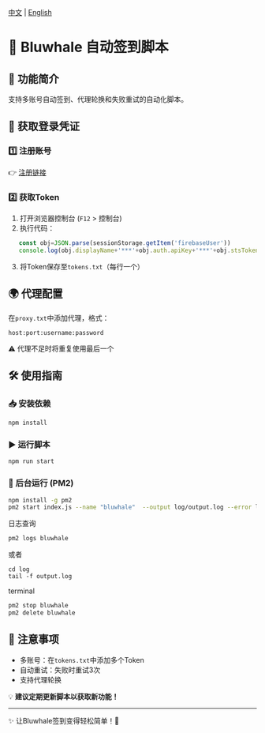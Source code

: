 [中文](README.md) | [English](README_en.md)

# 🌊 Bluwhale 自动签到脚本
## 📌 功能简介
支持多账号自动签到、代理轮换和失败重试的自动化脚本。

## 🚀 获取登录凭证
### 1️⃣ 注册账号
👉 [注册链接](https://profile.bluwhale.com/login?referral=7da0a708-9050-4573-9989-3a051e776164)

### 2️⃣ 获取Token
1. 打开浏览器控制台 (`F12` > 控制台)
2. 执行代码：
```js
   const obj=JSON.parse(sessionStorage.getItem('firebaseUser'))
   console.log(obj.displayName+'***'+obj.auth.apiKey+'***'+obj.stsTokenManager.refreshToken+'***'+obj.stsTokenManager.accessToken)
```
3. 将Token保存至`tokens.txt`（每行一个）

## 🌍 代理配置
在`proxy.txt`中添加代理，格式：
```
host:port:username:password
```
⚠️ 代理不足时将重复使用最后一个

## 🛠️ 使用指南
### 📥 安装依赖
```sh
npm install
```

### ▶️ 运行脚本
```sh
npm run start
```

### 🔄 后台运行 (PM2)
```sh
npm install -g pm2
pm2 start index.js --name "bluwhale"  --output log/output.log --error log/error.log

```
日志查询
```sh
pm2 logs bluwhale
```
或者
```shell
cd log
tail -f output.log
```
terminal
```sh
pm2 stop bluwhale
pm2 delete bluwhale
```

## 📌 注意事项
- 多账号：在`tokens.txt`中添加多个Token
- 自动重试：失败时重试3次
- 支持代理轮换

💡 **建议定期更新脚本以获取新功能！**

---
✨ 让Bluwhale签到变得轻松简单！🌊


